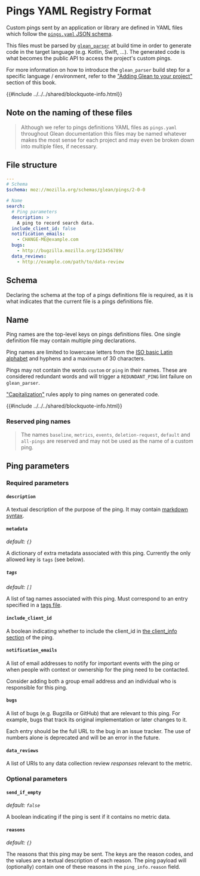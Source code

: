 # Pings YAML Registry Format

Custom pings sent by an application or library are defined in YAML files which follow
the [`pings.yaml` JSON schema](https://mozilla.github.io/glean_parser/pings-yaml.html).

This files must be parsed by [`glean_parser`](https://pypi.org/project/glean-parser/) at build time
in order to generate code in the target language (e.g. Kotlin, Swift, ...). The generated code is
what becomes the public API to access the project's custom pings.

For more information on how to introduce the `glean_parser` build step for a specific language /
environment, refer to the ["Adding Glean to your project"](../../user/adding-glean-to-your-project/index.md)
section of this book.

{{#include ../../../shared/blockquote-info.html}}

## Note on the naming of these files

> Although we refer to pings definitions YAML files as `pings.yaml` throughout Glean documentation
> this files may be named whatever makes the most sense for each project and may even be broken down
> into multiple files, if necessary.

## File structure

```yaml
---
# Schema
$schema: moz://mozilla.org/schemas/glean/pings/2-0-0

# Name
search:
  # Ping parameters
  description: >
    A ping to record search data.
  include_client_id: false
  notification_emails:
    - CHANGE-ME@example.com
  bugs:
    - http://bugzilla.mozilla.org/123456789/
  data_reviews:
    - http://example.com/path/to/data-review
```

## Schema

Declaring the schema at the top of a pings definitions file is required,
as it is what indicates that the current file is a pings definitions file.

## Name

Ping names are the top-level keys on pings definitions files.
One single definition file may contain multiple ping declarations.

Ping names are limited to lowercase letters from the [ISO basic Latin alphabet](https://en.wikipedia.org/wiki/ISO_basic_Latin_alphabet)
and hyphens and a maximum of 30 characters.

Pings may not contain the words `custom` or `ping` in their names. These are considered redundant
words and will trigger a `REDUNDANT_PING` lint failure on `glean_parser`.

["Capitalization"](../../user/metrics/adding-new-metrics.md#capitalization) rules apply to
ping names on generated code.

{{#include ../../../shared/blockquote-info.html}}

### Reserved ping names

> The names `baseline`, `metrics`, `events`, `deletion-request`, `default` and `all-pings` are reserved
> and may not be used as the name of a custom ping.

## Ping parameters

### Required parameters

#### `description`

A textual description of the purpose of the ping.
It may contain [markdown syntax](https://www.markdownguide.org/basic-syntax/).

#### `metadata`

_default: `{}`_

A dictionary of extra metadata associated with this ping.
Currently the only allowed key is `tags` (see below).

##### `tags`

_default: `[]`_

A list of tag names associated with this ping.
Must correspond to an entry specified in a [tags file](./tags.md).


#### `include_client_id`

A boolean indicating whether to include the client_id in
[the client_info section](../../user/pings/index.md#the-client_info-section) of the ping.

#### `notification_emails`

A list of email addresses to notify for important events with the ping
or when people with context or ownership for the ping need to be contacted.

Consider adding both a group email address and an individual who is responsible for this ping.

#### `bugs`

A list of bugs (e.g. Bugzilla or GitHub) that are relevant to this ping.
For example, bugs that track its original implementation or later changes to it.

Each entry should be the full URL to the bug in an issue tracker.
The use of numbers alone is deprecated and will be an error in the future.

#### `data_reviews`

A list of URIs to any data collection review _responses_ relevant to the metric.

### Optional parameters

#### `send_if_empty`

_default: `false`_

A boolean indicating if the ping is sent if it contains no metric data.

#### `reasons`

_default: `{}`_

The reasons that this ping may be sent. The keys are the reason codes,
and the values are a textual description of each reason.
The ping payload will (optionally) contain one of these reasons in the `ping_info.reason` field.
